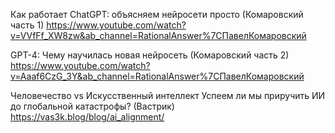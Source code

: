 
Как работает ChatGPT: объясняем нейросети просто (Комаровский часть 1)
https://www.youtube.com/watch?v=VVfFf_XW8zw&ab_channel=RationalAnswer%7CПавелКомаровский

GPT-4: Чему научилась новая нейросеть (Комаровский часть 2)
https://www.youtube.com/watch?v=Aaaf6CzG_3Y&ab_channel=RationalAnswer%7CПавелКомаровский

Человечество vs Искусственный интеллект
Успеем ли мы приручить ИИ до глобальной катастрофы? (Вастрик)
https://vas3k.blog/blog/ai_alignment/

